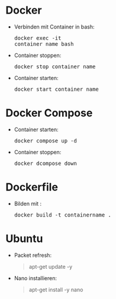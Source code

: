 # Docker 
* Verbinden mit Container in bash: <br><pre>docker exec -it container_name bash</pre>
* Container stoppen: <br><pre>docker stop container_name</pre>
* Container starten: <br><pre>docker start container_name</pre>

# Docker Compose
* Container starten:<br><pre>docker compose up -d</pre>
* Container stoppen:<br><pre>docker dcompose down</pre>

# Dockerfile
* Bilden mit : <br><pre>docker build -t containername .</pre>

# Ubuntu
* Packet refresh:
  >apt-get update -y

* Nano installieren:
  >apt-get install -y nano
